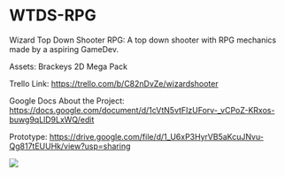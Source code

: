 # WTDS-RPG
Wizard Top Down Shooter RPG:
A top down shooter with RPG mechanics made by a aspiring GameDev.

Assets:
Brackeys 2D Mega Pack

Trello Link:
https://trello.com/b/C82nDvZe/wizardshooter

Google Docs About the Project:
https://docs.google.com/document/d/1cVtN5vtFIzUForv-_vCPoZ-KRxos-buwg9qLlD9LxWQ/edit

Prototype:
https://drive.google.com/file/d/1_U6xP3HyrVB5aKcuJNvu-Qg817tEUUHk/view?usp=sharing

![](http://https://github.com/luizeduardogagnoamancio/Wizard-Shooter/blob/main/GIFS/shootingGif.gif)
